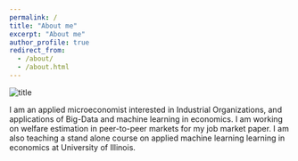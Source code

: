 ```yaml
---
permalink: /
title: "About me"
excerpt: "About me"
author_profile: true
redirect_from: 
  - /about/
  - /about.html
---
```


![title](http://farhoodi.github.io/images/profile1.png)

I am an applied microeconomist interested in Industrial Organizations, and applications of Big-Data and machine learning in economics. I am working on welfare estimation in peer-to-peer markets for my job market paper. I am also teaching a stand alone course on applied machine learning learning in economics at University of Illinois.
